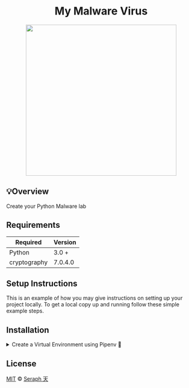<div align="center">

# My Malware Virus 
<img src="https://user-images.githubusercontent.com/72005563/183227493-af379c2f-5301-4de9-927b-2e113ec792b0.png" width="400"/>

  </div>


## 💡Overview
Create your Python Malware lab

## Requirements

| Required | Version |
| -------- |---------|
| Python   | 3.0 +   |
| cryptography   | 7.0.4.0 |



## Setup Instructions 

This is an example of how you may give instructions on setting up your project locally. To get a local copy up and running follow these simple example steps.


## Installation

<details>
<summary>Create a Virtual Environment using Pipenv 🔮</summary>

1. Download [zip file](https://github.com/seraph776/TemplateRepo/archive/refs/heads/main.zip) 
2. Extract zip files
3. Change directory into projectFolder:

```
$ cd projectFolder
```

4. Install from Pipfile:

```
$ pipenv install  
```

5. Run the application from within virtual environment:

```
$ pipenv run python main.py
```
ℹ️ [Reference](https://docs.python-guide.org/dev/virtualenvs/).

</details>



## License 

[MIT](https://github.com/seraph776/DevCommunity/blob/main/LICENSE) © [Seraph 天](https://github.com/seraph776) 
